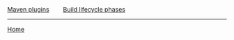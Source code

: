 
<div>
  <div style="display:inline-block; vertical-align:top; margin-right:2em;">
    <ul style="margin:0; padding-left:0; list-style:none;">
      <li><a href="./plugins/1_maven_plugins.html">Maven plugins</a></li>
    </ul>   
  </div>

  <div style="display:inline-block; vertical-align:top; margin-right:2em;">
    <ul style="margin:0; padding-left:0px; list-style:none;">
      <li><a href="./p1/1_build_lifecycle_phases.html">Build lifecycle phases</a></li>
    </ul>
  </div>
</div>



---

[Home](./../README.md)